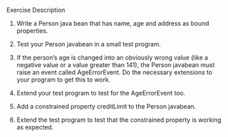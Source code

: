 Exercise Description

1. Write a Person java bean that has name, age and address as bound properties.

2. Test your Person javabean in a small test program.

3. If the person’s age is changed into an obviously wrong value (like a negative value or a value greater than 141), the Person javabean must raise an event called AgeErrorEvent.
Do the necessary extensions to your program to get this to work.

4. Extend your test program to test for the AgeErrorEvent too.

5. Add a constrained property creditLimit to the Person javabean.

6. Extend the test program to test that the constrained property is working as expected.

